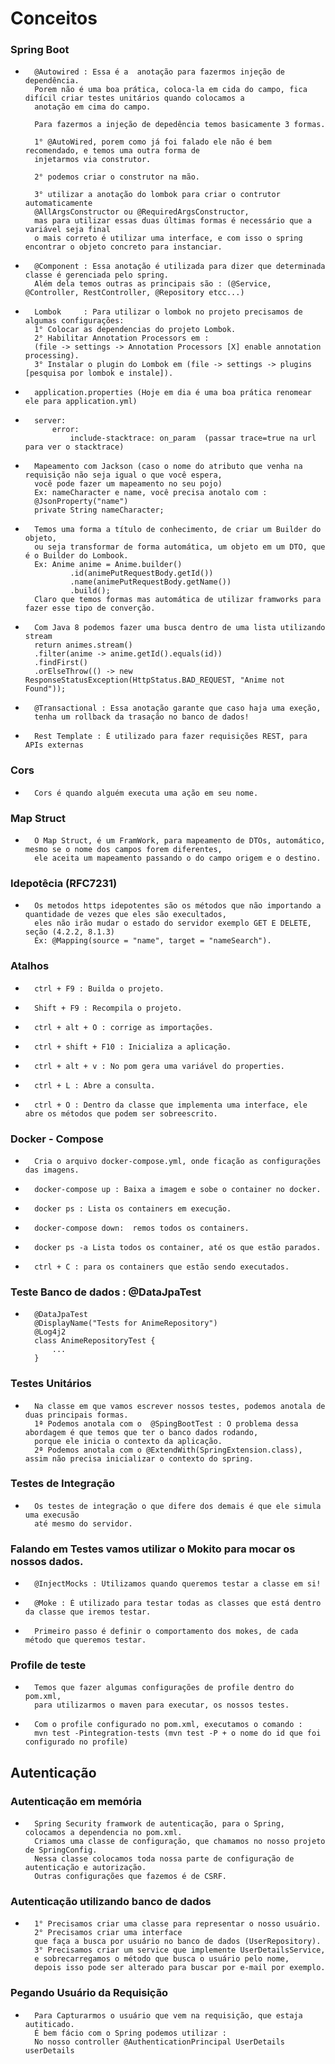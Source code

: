 #       Conceitos

###     Spring Boot

-       @Autowired : Essa é a  anotação para fazermos injeção de dependência.
        Porem não é uma boa prática, coloca-la em cida do campo, fica difícil criar testes unitários quando colocamos a 
        anotação em cima do campo.
        
        Para fazermos a injeção de depedência temos basicamente 3 formas. 
        
        1° @AutoWired, porem como já foi falado ele não é bem recomendado, e temos uma outra forma de 
        injetarmos via construtor.
        
        2° podemos criar o construtor na mão.
        
        3° utilizar a anotação do lombok para criar o contrutor automaticamente 
        @AllArgsConstructor ou @RequiredArgsConstructor, 
        mas para utilizar essas duas últimas formas é necessário que a variável seja final
        o mais correto é utilizar uma interface, e com isso o spring encontrar o objeto concreto para instanciar.
  
-       @Component : Essa anotação é utilizada para dizer que determinada classe é gerenciada pelo spring.
        Além dela temos outras as principais são : (@Service, @Controller, RestController, @Repository etcc...)

-       Lombok     : Para utilizar o lombok no projeto precisamos de algumas configurações: 
        1° Colocar as dependencias do projeto Lombok.
        2° Habilitar Annotation Processors em :
        (file -> settings -> Annotation Processors [X] enable annotation processing).
        3° Instalar o plugin do Lombok em (file -> settings -> plugins [pesquisa por lombok e instale]).

-       application.properties (Hoje em dia é uma boa prática renomear ele para application.yml)

-       server:
            error:
                include-stacktrace: on_param  (passar trace=true na url para ver o stacktrace)

-       Mapeamento com Jackson (caso o nome do atributo que venha na requisição não seja igual o que você espera,
        você pode fazer um mapeamento no seu pojo)
        Ex: nameCharacter e name, você precisa anotalo com :
        @JsonProperty("name")
        private String nameCharacter;

-       Temos uma forma a título de conhecimento, de criar um Builder do objeto, 
        ou seja transformar de forma automática, um objeto em um DTO, que é o Builder do Lombook.
        Ex: Anime anime = Anime.builder()
                .id(animePutRequestBody.getId())
                .name(animePutRequestBody.getName())
                .build();
        Claro que temos formas mas automática de utilizar framworks para fazer esse tipo de converção.

-       Com Java 8 podemos fazer uma busca dentro de uma lista utilizando stream
        return animes.stream()
        .filter(anime -> anime.getId().equals(id))
        .findFirst()
        .orElseThrow(() -> new ResponseStatusException(HttpStatus.BAD_REQUEST, "Anime not Found"));

-       @Transactional : Essa anotação garante que caso haja uma exeção, 
        tenha um rollback da trasação no banco de dados! 

-       Rest Template : É utilizado para fazer requisições REST, para APIs externas

###     Cors

-       Cors é quando alguém executa uma ação em seu nome.

###     Map Struct

-       O Map Struct, é um FramWork, para mapeamento de DTOs, automático, mesmo se o nome dos campos forem diferentes, 
        ele aceita um mapeamento passando o do campo origem e o destino.
        

###     Idepotêcia (RFC7231)

-       Os metodos https idepotentes são os métodos que não importando a quantidade de vezes que eles são execultados,
        eles não irão mudar o estado do servidor exemplo GET E DELETE, seção (4.2.2, 8.1.3)
        Ex: @Mapping(source = "name", target = "nameSearch").


###     Atalhos

-       ctrl + F9 : Builda o projeto.
-       Shift + F9 : Recompila o projeto.
-       ctrl + alt + O : corrige as importações.
-       ctrl + shift + F10 : Inicializa a aplicação.
-       ctrl + alt + v : No pom gera uma variável do properties.
-       ctrl + L : Abre a consulta.
-       ctrl + O : Dentro da classe que implementa uma interface, ele abre os métodos que podem ser sobreescrito.



###     Docker - Compose

-       Cria o arquivo docker-compose.yml, onde ficação as configurações das imagens.

-       docker-compose up : Baixa a imagem e sobe o container no docker.
-       docker ps : Lista os containers em execução.
-       docker-compose down:  remos todos os containers.
-       docker ps -a Lista todos os container, até os que estão parados.
-       ctrl + C : para os containers que estão sendo executados.

###     Teste Banco de dados : @DataJpaTest

-       @DataJpaTest
        @DisplayName("Tests for AnimeRepository")
        @Log4j2 
        class AnimeRepositoryTest {
            ...
        }

###     Testes Unitários 

-       Na classe em que vamos escrever nossos testes, podemos anotala de duas principais formas.
        1ª Podemos anotala com o  @SpingBootTest : O problema dessa abordagem é que temos que ter o banco dados rodando,
        porque ele inicia o contexto da aplicação.
        2ª Podemos anotala com o @ExtendWith(SpringExtension.class), assim não precisa inicializar o contexto do spring.


###     Testes de Integração

-       Os testes de integração o que difere dos demais é que ele simula uma execusão 
        até mesmo do servidor.


###     Falando em Testes vamos utilizar o Mokito para mocar os nossos dados.

-       @InjectMocks : Utilizamos quando queremos testar a classe em si!

-       @Moke : É utilizado para testar todas as classes que está dentro da classe que iremos testar.

-       Primeiro passo é definir o comportamento dos mokes, de cada método que queremos testar.


###     Profile de teste

-       Temos que fazer algumas configurações de profile dentro do pom.xml, 
        para utilizarmos o maven para executar, os nossos testes.

-       Com o profile configurado no pom.xml, executamos o comando :
        mvn test -Pintegration-tests (mvn test -P + o nome do id que foi configurado no profile)


##      Autenticação 

###     Autenticação em memória

-       Spring Security framwork de autenticação, para o Spring, colocamos a dependencia no pom.xml.
        Criamos uma classe de configuração, que chamamos no nosso projeto de SpringConfig.
        Nessa classe colocamos toda nossa parte de configuração de autenticação e autorização.
        Outras configurações que fazemos é de CSRF.

###     Autenticação utilizando banco de dados

-       1° Precisamos criar uma classe para representar o nosso usuário.
        2° Precisamos criar uma interface
        que faça a busca por usuário no banco de dados (UserRepository).
        3° Precisamos criar um service que implemente UserDetailsService, 
        e sobrecarregamos o método que busca o usuário pelo nome, 
        depois isso pode ser alterado para buscar por e-mail por exemplo.





###     Pegando Usuário da Requisição

-       Para Capturarmos o usuário que vem na requisição, que estaja autiticado.
        É bem fácio com o Spring podemos utilizar :
        No nosso controller @AuthenticationPrincipal UserDetails userDetails

